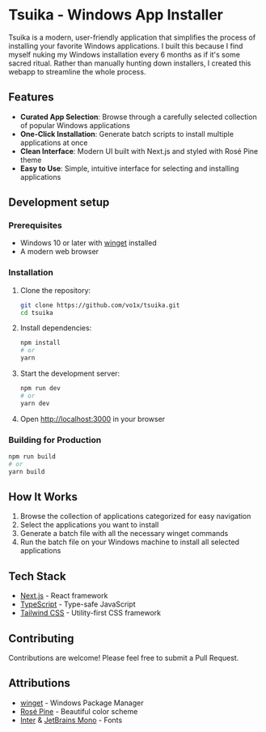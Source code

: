 # Tsuika - Windows App Installer

Tsuika is a modern, user-friendly application that simplifies the process of installing your favorite Windows applications.
I built this because I find myself nuking my Windows installation every 6 months as if it's some sacred ritual. Rather than manually hunting down installers, I created this webapp to streamline the whole process.

## Features

- **Curated App Selection**: Browse through a carefully selected collection of popular Windows applications
- **One-Click Installation**: Generate batch scripts to install multiple applications at once
- **Clean Interface**: Modern UI built with Next.js and styled with Rosé Pine theme
- **Easy to Use**: Simple, intuitive interface for selecting and installing applications

## Development setup

### Prerequisites

- Windows 10 or later with [winget](https://learn.microsoft.com/en-us/windows/package-manager/winget/) installed
- A modern web browser

### Installation

1. Clone the repository:

   ```bash
   git clone https://github.com/vo1x/tsuika.git
   cd tsuika
   ```

2. Install dependencies:

   ```bash
   npm install
   # or
   yarn
   ```

3. Start the development server:

   ```bash
   npm run dev
   # or
   yarn dev
   ```

4. Open [http://localhost:3000](http://localhost:3000) in your browser

### Building for Production

```bash
npm run build
# or
yarn build
```

## How It Works

1. Browse the collection of applications categorized for easy navigation
2. Select the applications you want to install
3. Generate a batch file with all the necessary winget commands
4. Run the batch file on your Windows machine to install all selected applications

## Tech Stack

- [Next.js](https://nextjs.org/) - React framework
- [TypeScript](https://www.typescriptlang.org/) - Type-safe JavaScript
- [Tailwind CSS](https://tailwindcss.com/) - Utility-first CSS framework

## Contributing

Contributions are welcome! Please feel free to submit a Pull Request.

## Attributions

- [winget](https://github.com/microsoft/winget-cli) - Windows Package Manager
- [Rosé Pine](https://rosepinetheme.com/) - Beautiful color scheme
- [Inter](https://rsms.me/inter/) & [JetBrains Mono](https://www.jetbrains.com/lp/mono/) - Fonts
